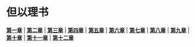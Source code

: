 # 但以理书
 **[第一章](圣经/圣经(吕振中译本)/lzz/340/001.md)** |
 **[第二章](圣经/圣经(吕振中译本)/lzz/340/002.md)** |
 **[第三章](圣经/圣经(吕振中译本)/lzz/340/003.md)** |
 **[第四章](圣经/圣经(吕振中译本)/lzz/340/004.md)** |
 **[第五章](圣经/圣经(吕振中译本)/lzz/340/005.md)** |
 **[第六章](圣经/圣经(吕振中译本)/lzz/340/006.md)** |
 **[第七章](圣经/圣经(吕振中译本)/lzz/340/007.md)** |
 **[第八章](圣经/圣经(吕振中译本)/lzz/340/008.md)** |
 **[第九章](圣经/圣经(吕振中译本)/lzz/340/009.md)** |
 **[第十章](圣经/圣经(吕振中译本)/lzz/340/010.md)** |
 **[第十一章](圣经/圣经(吕振中译本)/lzz/340/011.md)** |
 **[第十二章](圣经/圣经(吕振中译本)/lzz/340/012.md)**